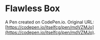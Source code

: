 # Flawless Box

A Pen created on CodePen.io. Original URL: [https://codepen.io/itselfcg/pen/mdVZMJo](https://codepen.io/itselfcg/pen/mdVZMJo).


